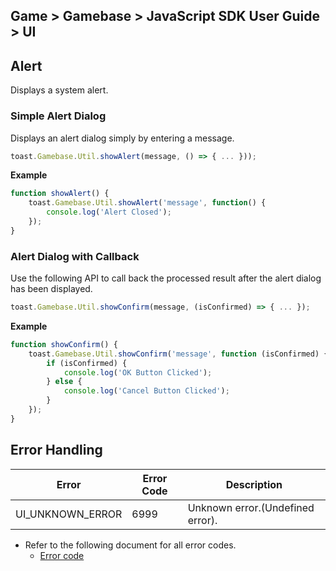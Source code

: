 ﻿## Game > Gamebase > JavaScript SDK User Guide > UI

## Alert

Displays a system alert.<br/>

### Simple Alert Dialog

Displays an alert dialog simply by entering a message.

```js
toast.Gamebase.Util.showAlert(message, () => { ... }));
```

**Example**
```js
function showAlert() {
    toast.Gamebase.Util.showAlert('message', function() {
		console.log('Alert Closed');
    });
}
```

### Alert Dialog with Callback

Use the following API to call back the processed result after the alert dialog has been displayed.

```js
toast.Gamebase.Util.showConfirm(message, (isConfirmed) => { ... });
```

**Example**
```js
function showConfirm() {
    toast.Gamebase.Util.showConfirm('message', function (isConfirmed) {
        if (isConfirmed) {
            console.log('OK Button Clicked');
        } else {
            console.log('Cancel Button Clicked');
        }
    });
}
```

## Error Handling

| Error                                      | Error Code    | Description                                               |
| ------------------------------------------ | ------------- | --------------------------------------------------------- |
| UI\_UNKNOWN\_ERROR                         | 6999          | Unknown error.(Undefined error).                      |

* Refer to the following document for all error codes.
    * [Error code](./error-code/#client-sdk)
